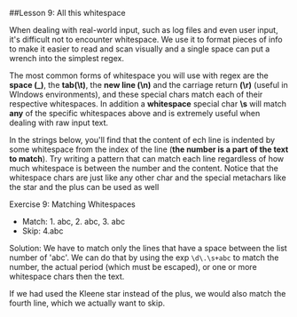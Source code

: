 ##Lesson 9: All this whitespace

When dealing with real-world input, such as log files and even user input, it's difficult not to encounter whitespace. We use it to format pieces of info to make it easier to read and scan visually and a single space can put a wrench into the simplest regex.

The most common forms of whitespace you will use with regex are the **space (_)**, the **tab(\t)**, the **new line (\n)** and the carriage return **(\r)** (useful in WIndows environments), and these special chars match each of their respective whitespaces. In addition a **whitespace** special char **\s** will match **any** of the specific whitespaces above and is extremely useful when dealing with raw input text.

In the strings below, you'll find that the content of ech line is indented by some whitespace from the index of the line (**the number is a part of the text to match**). Try writing a pattern that can match each line regardless of how much whitespace is between the number and the content. Notice that the whitespace chars are just like any other char and the special metachars like the star and the plus can be used as well

Exercise 9: Matching Whitespaces
- Match: 1.   abc, 2.    abc, 3.      abc
- Skip: 4.abc

Solution: We have to match only the lines that have a space between the list number of 'abc'. We can do that by using the exp `\d\.\s+abc` to match the number, the actual period (which must be escaped), or one or more whitespace chars then the text.

If we had used the Kleene star instead of the plus, we would also match the fourth line, which we actually want to skip.
